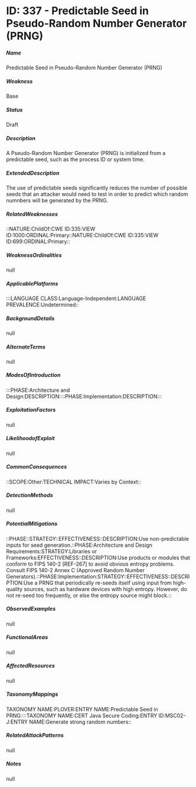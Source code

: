 # ID: 337 - Predictable Seed in Pseudo-Random Number Generator (PRNG)
<h5>Name</h5>Predictable Seed in Pseudo-Random Number Generator (PRNG)
<h5>Weakness</h5>Base
<h5>Status</h5>Draft
<h5>Description</h5>A Pseudo-Random Number Generator (PRNG) is initialized from a predictable seed, such as the process ID or system time.
<h5>ExtendedDescription</h5>The use of predictable seeds significantly reduces the number of possible seeds that an attacker would need to test in order to predict which random numnbers will be generated by the PRNG.
<h5>RelatedWeaknesses</h5>::NATURE:ChildOf:CWE ID:335:VIEW ID:1000:ORDINAL:Primary::NATURE:ChildOf:CWE ID:335:VIEW ID:699:ORDINAL:Primary::
<h5>WeaknessOrdinalities</h5>null
<h5>ApplicablePlatforms</h5>:::LANGUAGE CLASS:Language-Independent:LANGUAGE PREVALENCE:Undetermined::
<h5>BackgroundDetails</h5>null
<h5>AlternateTerms</h5>null
<h5>ModesOfIntroduction</h5>:::PHASE:Architecture and Design:DESCRIPTION::::PHASE:Implementation:DESCRIPTION:::
<h5>ExploitationFactors</h5>null
<h5>LikelihoodofExploit</h5>null
<h5>CommonConsequences</h5>::SCOPE:Other:TECHNICAL IMPACT:Varies by Context::
<h5>DetectionMethods</h5>null
<h5>PotentialMitigations</h5>::PHASE::STRATEGY::EFFECTIVENESS::DESCRIPTION:Use non-predictable inputs for seed generation.::PHASE:Architecture and Design Requirements:STRATEGY:Libraries or Frameworks:EFFECTIVENESS::DESCRIPTION:Use products or modules that conform to FIPS 140-2 [REF-267] to avoid obvious entropy problems. Consult FIPS 140-2 Annex C (Approved Random Number Generators).::PHASE:Implementation:STRATEGY::EFFECTIVENESS::DESCRIPTION:Use a PRNG that periodically re-seeds itself using input from high-quality sources, such as hardware devices with high entropy. However, do not re-seed too frequently, or else the entropy source might block.::
<h5>ObservedExamples</h5>null
<h5>FunctionalAreas</h5>null
<h5>AffectedResources</h5>null
<h5>TaxonomyMappings</h5>TAXONOMY NAME:PLOVER:ENTRY NAME:Predictable Seed in PRNG::::TAXONOMY NAME:CERT Java Secure Coding:ENTRY ID:MSC02-J:ENTRY NAME:Generate strong random numbers::
<h5>RelatedAttackPatterns</h5>null
<h5>Notes</h5>null

